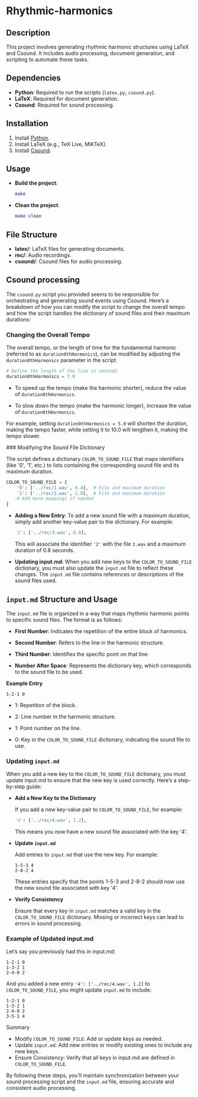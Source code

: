 # Rhythmic-harmonics

## Description
This project involves generating rhythmic harmonic structures using LaTeX and Csound. It includes audio processing, document generation, and scripting to automate these tasks.

## Dependencies
- **Python**: Required to run the scripts (`latex.py`, `csound.py`).
- **LaTeX**: Required for document generation.
- **Csound**: Required for sound processing.

## Installation
1. Install [Python](https://www.python.org/downloads/).
2. Install LaTeX (e.g., TeX Live, MiKTeX).
3. Install [Csound](https://csound.com/download.html).

## Usage
- **Build the project**:
  ```bash
  make
  ```

- **Clean the project**:
  ```bash
  make clean
  ```

## File Structure
- **latex/**: LaTeX files for generating documents.
- **rec/**: Audio recordings.
- **csound/**: Csound files for audio processing.

## Csound processing

The `csound.py` script you provided seems to be responsible for orchestrating and generating sound events using Csound. Here’s a breakdown of how you can modify the script to change the overall tempo and how the script handles the dictionary of sound files and their maximum durations:

### Changing the Overall Tempo

The overall tempo, or the length of time for the fundamental harmonic (referred to as `duration0thHarmonics`), can be modified by adjusting the `duration0thHarmonics` parameter in the script.

```python
# Define the length of the line in seconds
duration0thHarmonics = 7.0
```

- To speed up the tempo (make the harmonic shorter), reduce the value of `duration0thHarmonics`.

- To slow down the tempo (make the harmonic longer), increase the value of `duration0thHarmonics`.

For example, setting `duration0thHarmonics = 5.0` will shorten the duration, making the tempo faster, while setting it to 10.0 will lengthen it, making the tempo slower.

### Modifying the Sound File Dictionary

The script defines a dictionary `COLOR_TO_SOUND_FILE` that maps identifiers (like '0', '1', etc.) to lists containing the corresponding sound file and its maximum duration.

```python
COLOR_TO_SOUND_FILE = {
    '0': ['../rec/1.wav', 0.4],  # File and maximum duration
    '1': ['../rec/2.wav', 1.0],  # File and maximum duration
    # Add more mappings if needed
}
```

- **Adding a New Entry**: To add a new sound file with a maximum duration, simply add another key-value pair to the dictionary. For example:

    ```python
    '2': ['../rec/3.wav', 0.8],
    ```

    This will associate the identifier `'2'` with the file `3.wav` and a maximum duration of 0.8 seconds.

- **Updating input.md**: When you add new keys to the `COLOR_TO_SOUND_FILE` dictionary, you must also update the `input.md` file to reflect these changes. The `input.md` file contains references or descriptions of the sound files used.

## `input.md` Structure and Usage

The `input.md` file is organized in a way that maps rhythmic harmonic points to specific sound files. The format is as follows:

- **First Number**: Indicates the repetition of the entire block of harmonics.

- **Second Number**: Refers to the line in the harmonic structure.

- **Third Number**: Identifies the specific point on that line.

- **Number After Space**: Represents the dictionary key, which corresponds to the sound file to be used.

**Example Entry**

```
1-2-1 0
```

- 1: Repetition of the block.

- 2: Line number in the harmonic structure.

- 1: Point number on the line.

- 0: Key in the `COLOR_TO_SOUND_FILE` dictionary, indicating the sound file to use.

### Updating `input.md`

When you add a new key to the `COLOR_TO_SOUND_FILE` dictionary, you must update input.md to ensure that the new key is used correctly. Here’s a step-by-step guide:

- **Add a New Key to the Dictionary**

    If you add a new key-value pair to `COLOR_TO_SOUND_FILE`, for example:

    ```python
    '4': ['../rec/4.wav', 1.2],
    ```

    This means you now have a new sound file associated with the key '4'.

- **Update `input.md`**

    Add entries to `input.md` that use the new key. For example:
    
    ```
    1-5-3 4
    2-8-2 4
    ```

    These entries specify that the points 1-5-3 and 2-8-2 should now use the new sound file associated with key '4'.

- **Verify Consistency**

    Ensure that every key in `input.md` matches a valid key in the `COLOR_TO_SOUND_FILE` dictionary. Missing or incorrect keys can lead to errors in sound processing.

### Example of Updated input.md

Let’s say you previously had this in input.md:

```
1-2-1 0
1-3-2 1
2-4-0 2
```

And you added a new entry `'4': ['../rec/4.wav', 1.2]` to `COLOR_TO_SOUND_FILE`, you might update `input.md` to include:

```
1-2-1 0
1-3-2 1
2-4-0 2
3-5-1 4
```

Summary
- Modify `COLOR_TO_SOUND_FILE`: Add or update keys as needed.
- Update `input.md`: Add new entries or modify existing ones to include any new keys.
- Ensure Consistency: Verify that all keys in input.md are defined in `COLOR_TO_SOUND_FILE`.

By following these steps, you’ll maintain synchronization between your sound processing script and the `input.md` file, ensuring accurate and consistent audio processing.







